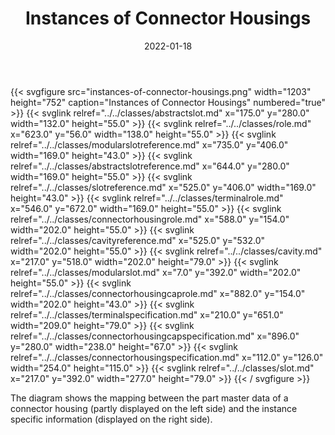 ﻿---
title: Instances of Connector Housings
toc: false
type: specs
layout: diagram
date: "2022-01-18"
draft: false
specification: VEC
version: 1.2.2
documentType: "Recommendation"
elementType: Diagram
classes:
  - AbstractSlot
  - Role
  - ModularSlotReference
  - AbstractSlotReference
  - SlotReference
  - TerminalRole
  - ConnectorHousingRole
  - CavityReference
  - Cavity
  - ModularSlot
  - ConnectorHousingCapRole
  - TerminalSpecification
  - ConnectorHousingCapSpecification
  - ConnectorHousingSpecification
  - Slot
menu:
  VEC-1.2.2:    
    parent: instances-of-components
    identifier: instances-of-components/instances-of-connector-housings
    weight: 1007004 

# Prev/next pager order (if `docs_section_pager` enabled in `params.toml`)
weight: 1007004
---
{{< svgfigure src="instances-of-connector-housings.png" width="1203" height="752" caption="Instances of Connector Housings" numbered="true" >}}
  {{< svglink relref="../../classes/abstractslot.md" x="175.0" y="280.0" width="132.0" height="55.0" >}}
  {{< svglink relref="../../classes/role.md" x="623.0" y="56.0" width="138.0" height="55.0" >}}
  {{< svglink relref="../../classes/modularslotreference.md" x="735.0" y="406.0" width="169.0" height="43.0" >}}
  {{< svglink relref="../../classes/abstractslotreference.md" x="644.0" y="280.0" width="169.0" height="55.0" >}}
  {{< svglink relref="../../classes/slotreference.md" x="525.0" y="406.0" width="169.0" height="43.0" >}}
  {{< svglink relref="../../classes/terminalrole.md" x="546.0" y="672.0" width="169.0" height="55.0" >}}
  {{< svglink relref="../../classes/connectorhousingrole.md" x="588.0" y="154.0" width="202.0" height="55.0" >}}
  {{< svglink relref="../../classes/cavityreference.md" x="525.0" y="532.0" width="202.0" height="55.0" >}}
  {{< svglink relref="../../classes/cavity.md" x="217.0" y="518.0" width="202.0" height="79.0" >}}
  {{< svglink relref="../../classes/modularslot.md" x="7.0" y="392.0" width="202.0" height="55.0" >}}
  {{< svglink relref="../../classes/connectorhousingcaprole.md" x="882.0" y="154.0" width="202.0" height="43.0" >}}
  {{< svglink relref="../../classes/terminalspecification.md" x="210.0" y="651.0" width="209.0" height="79.0" >}}
  {{< svglink relref="../../classes/connectorhousingcapspecification.md" x="896.0" y="280.0" width="238.0" height="67.0" >}}
  {{< svglink relref="../../classes/connectorhousingspecification.md" x="112.0" y="126.0" width="254.0" height="115.0" >}}
  {{< svglink relref="../../classes/slot.md" x="217.0" y="392.0" width="277.0" height="79.0" >}}
{{< / svgfigure >}}
<p> The diagram shows the mapping between the part master data of a connector housing (partly displayed on the left side)&#160;and the instance specific information (displayed on the right side).      </p>